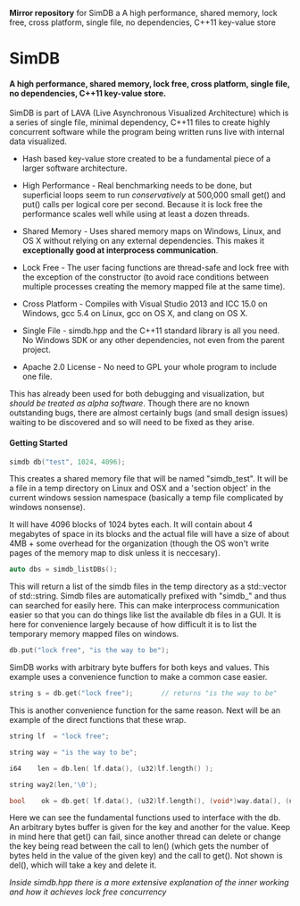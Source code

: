 **Mirror repository** for SimDB a A high performance, shared memory, lock free, cross platform, single file, no dependencies, C++11 key-value store

# SimDB
#### A high performance, shared memory, lock free, cross platform, single file, no dependencies, C++11 key-value store.

SimDB is part of LAVA (Live Asynchronous Visualized Architecture) which is a series of single file, minimal dependency, C++11 files to create highly concurrent software while the program being written runs live with internal data visualized.

- Hash based key-value store created to be a fundamental piece of a larger software architecture. 

- High Performance - Real benchmarking needs to be done, but superficial loops seem to run *conservatively* at 500,000 small get() and put() calls per logical core per second. Because it is lock free the performance scales well while using at least a dozen threads. 

- Shared Memory - Uses shared memory maps on Windows, Linux, and OS X without relying on any external dependencies.  This makes it __exceptionally good at interprocess communication__. 

- Lock Free - The user facing functions are thread-safe and lock free with the exception of the constructor (to avoid race conditions between multiple processes creating the memory mapped file at the same time). 

- Cross Platform - Compiles with Visual Studio 2013 and ICC 15.0 on Windows, gcc 5.4 on Linux, gcc on OS X, and clang on OS X.

- Single File - simdb.hpp and the C++11 standard library is all you need. No Windows SDK or any other dependencies, not even from the parent project. 

- Apache 2.0 License - No need to GPL your whole program to include one file. 

This has already been used for both debugging and visualization, but *should be treated as alpha software*.  Though there are no known outstanding bugs, there are almost certainly bugs (and small design issues) waiting to be discovered and so will need to be fixed as they arise. 

#### Getting Started

```cpp
simdb db("test", 1024, 4096);
```

This creates a shared memory file that will be named "simdb_test". It will be a file in a temp directory on Linux and OSX and a 'section object' in the current windows session namespace (basically a temp file complicated by windows nonsense).

It will have 4096 blocks of 1024 bytes each.  It will contain about 4 megabytes of space in its blocks and the actual file will have a size of about 4MB + some overhead for the organization (though the OS won't write pages of the memory map to disk unless it is neccesary). 

```cpp
auto dbs = simdb_listDBs();
```

This will return a list of the simdb files in the temp directory as a std::vector of std::string.  Simdb files are automatically prefixed with "simdb_" and thus can searched for easily here.  This can make interprocess communication easier so that you can do things like list the available db files in a GUI.  It is here for convenience largely because of how difficult it is to list the temporary memory mapped files on windows. 

```cpp
db.put("lock free", "is the way to be");
```

SimDB works with arbitrary byte buffers for both keys and values. This example uses a convenience function to make a common case easier. 

```cpp 
string s = db.get("lock free");       // returns "is the way to be"
```

This is another convenience function for the same reason. Next will be an example of the direct functions that these wrap.

```cpp
string lf  = "lock free";

string way = "is the way to be";

i64    len = db.len( lf.data(), (u32)lf.length() );

string way2(len,'\0');

bool    ok = db.get( lf.data(), (u32)lf.length(), (void*)way.data(), (u32)way.length() );
```

Here we can see the fundamental functions used to interface with the db. An arbitrary bytes buffer is given for the key and another for the value.  Keep in mind here that get() can fail, since another thread can delete or change the key being read between the call to len() (which gets the number of bytes held in the value of the given key) and the call to get().
Not shown is del(), which will take a key and delete it.


*Inside simdb.hpp there is a more extensive explanation of the inner working and how it achieves lock free concurrency*
